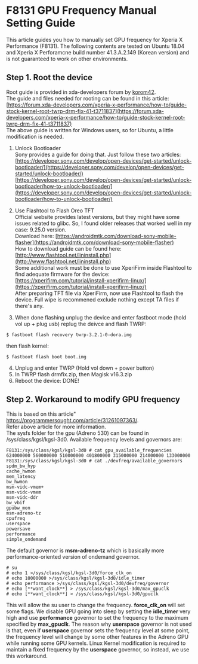 # F8131 GPU Frequency Manual Setting Guide
This article guides you how to manually set GPU frequency for Xperia X Performance (F8131). The following contents are tested on Ubuntu 18.04 and Xperia X Perforamcne build number 41.3.A.2.149 (Korean version) and is not guaranteed to work on other environments.  

## Step 1. Root the device
Root guide is provided in xda-developers forum by [korom42](https://forum.xda-developers.com/member.php?u=5033594).  
The guide and files needed for rooting can be found in this article: [https://forum.xda-developers.com/xperia-x-performance/how-to/guide-stock-kernel-root-twrp-drm-fix-41-t3711837](https://forum.xda-developers.com/xperia-x-performance/how-to/guide-stock-kernel-root-twrp-drm-fix-41-t3711837)  
The above guide is written for Windows users, so for Ubuntu, a little modification is needed.  
1. Unlock Bootloader  
Sony provides a guide for doing that. Just follow these two articles:  
[https://developer.sony.com/develop/open-devices/get-started/unlock-bootloader/](https://developer.sony.com/develop/open-devices/get-started/unlock-bootloader/)  
[https://developer.sony.com/develop/open-devices/get-started/unlock-bootloader/how-to-unlock-bootloader/](https://developer.sony.com/develop/open-devices/get-started/unlock-bootloader/how-to-unlock-bootloader/)  

2. Use Flashtool to Flash Oreo TFT  
Official website provides latest versions, but they might have some issues related to glibc. So, I found older releases that worked well in my case: 9.25.0 version.  
Download here: [https://androidmtk.com/download-sony-mobile-flasher](https://androidmtk.com/download-sony-mobile-flasher)  
How to download guide can be found here: [http://www.flashtool.net/lininstall.php](http://www.flashtool.net/lininstall.php)  
Some additional work must be done to use XperiFirm inside Flashtool to find adequate firmware for the device: [https://xperifirm.com/tutorial/install-xperifirm-linux/](https://xperifirm.com/tutorial/install-xperifirm-linux/)  
After preparing TFT file via XperiFirm, now use Flashtool to flash the device. Full wipe is recommened exclude nothing except TA files if there's any.  

3. When done flashing unplug the device and enter fastboot mode (hold vol up + plug usb) replug the deivce and flash TWRP:  
``` console
$ fastboot flash recovery twrp-3.2.1-0-dora.img
```
then flash kernel:  
``` console
$ fastboot flash boot boot.img
```

4. Unplug and enter TWRP (Hold vol down + power button)  
5. In TWRP flash drmfix.zip, then Magisk v16.3.zip  
6. Reboot the device: DONE!  

## Step 2. Workaround to modify GPU frequency
This is based on this article" https://programmersought.com/article/31261097363/.  
Refer above article for more information.  
The sysfs folder for the gpu (Adreno 530) can be found in  /sys/class/kgsl/kgsl-3d0. Available frequency levels and governors are:
``` console
F8131:/sys/class/kgsl/kgsl-3d0 # cat gpu_available_frequencies
624000000 560000000 510000000 401800000 315000000 214000000 133000000
F8131:/sys/class/kgsl/kgsl-3d0 # cat ./devfreq/available_governors
spdm_bw_hyp
cache_hwmon
mem_latency
bw_hwmon
msm-vidc-vmem+
msm-vidc-vmem
msm-vidc-ddr
bw_vbif
gpubw_mon
msm-adreno-tz
cpufreq
userspace
powersave
performance
simple_ondemand
```
The default governor is **msm-adreno-tz** which is basically more performance-oriented version of ondemand governor.

``` console
# su
# echo 1 >/sys/class/kgsl/kgsl-3d0/force_clk_on
# echo 10000000 >/sys/class/kgsl/kgsl-3d0/idle_timer
# echo performance >/sys/class/kgsl/kgsl-3d0/devfreq/governor
# echo [**want_clock**] > /sys/class/kgsl/kgsl-3d0/max_gpuclk
# echo [**want_clock**] > /sys/class/kgsl/kgsl-3d0/gpuclk
```
This will allow the su user to change the frequency. **force_clk_on** will set some flags. We disable GPU going into sleep by setting the **idle_timer** very high and use **performance** governor to set the frequency to the maximum specified by **max_gpuclk**. The reason why **userspace** governor is not used is that, even if **userspace** governor sets the frequency level at some point, the frequency level will change by some other features in the Adreno GPU while running some GPU kernels. Linux Kernel modification is required to maintain a fixed frequency by the **userspace** governor, so instead, we use this workaround.
